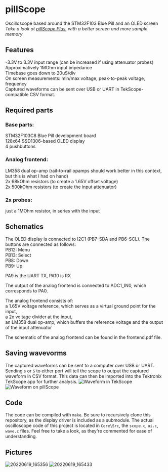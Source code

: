 # pillScope
Oscilloscope based around the STM32F103 Blue Pill and an OLED screen\
_Take a look at [pillScope Plus](https://github.com/tvlad1234/pillScopePlus), with a better screen and more sample memory_
## Features
-3.3V to 3.3V input range (can be increased if using attenuator probes)\
Approximatively 1MOhm input impedance\
Timebase goes down to 20uS/div\
On screen measurements: min/max voltage, peak-to-peak voltage, frequency\
Captured waveforms can be sent over USB or UART in TekScope-compatible CSV format.
## Required parts
### Base parts:
STM32F103C8 Blue Pill development board\
128x64 SSD1306-based OLED display\
4 pushbuttons
### Analog frontend:
LM358 dual op-amp (rail-to-rail opamps should work better in this context, but this is what I had on hand)\
2x 68kOhm resistors (to create a 1.65V offset voltage)\
2x 500kOhm resistors (to create the input attenuator)
### 2x probes:
just a 1MOhm resistor, in series with the input

## Schematics
The OLED display is connected to I2C1 (PB7-SDA and PB6-SCL). The buttons are connected as follows:\
PB12: Menu\
PB13: Select\
PB8: Down\
PB9: Up

PA9 is the UART TX, PA10 is RX

The output of the analog frontend is connected to ADC1_IN0, which corresponds to PA0.

The analog frontend consists of:\
a 1.65V voltage reference, which serves as a virtual ground point for the input,\
a 2x voltage divider at the input,\
an LM358 dual op-amp, which buffers the reference voltage and the output of the input attenuator

The schematic of the analog frontend can be found in the frontend.pdf file.

## Saving wavevorms
The captured waveforms can be sent to a computer over USB or UART. Sending `s` or `S` to either port will tell the scope to output the captured waveform in CSV format. This data can then be imported into the Tektronix TekScope app for further analysis.
![Waveform in TekScope](https://user-images.githubusercontent.com/60291077/174594659-d71b9acf-26f0-4e4b-9766-6355c0acc5a1.png)
![Waveform on pillScope](https://user-images.githubusercontent.com/60291077/175494191-82f16835-0c3a-488d-b7e0-959405abd570.jpg)


## Code
The code can be compiled with `make`. Be sure to recursively clone this repository, as the display driver is included as a submodule. The actual oscilloscope code of this project is located in `Core\Src`, the `scope.c`, `ui.c`, `wave.c` files. Feel free to take a look, as they're commented for ease of understanding.

## Pictures
![20220619_165356](https://user-images.githubusercontent.com/60291077/174484756-e336c5bb-27e9-40c6-923a-6aa228a2cb00.jpg)
![20220619_165433](https://user-images.githubusercontent.com/60291077/174484767-cb0bdf95-f4b4-4de8-8a6a-038e26494a6b.jpg)

